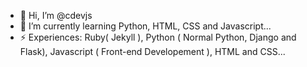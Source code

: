 - 👋 Hi, I’m @cdevjs
- 🌱 I’m currently learning Python, HTML, CSS and Javascript...
- ⚡ Experiences: Ruby( Jekyll ), Python ( Normal Python, Django and Flask), Javascript ( Front-end Developement ), HTML and CSS...

<!---
cdevjs/cdevjs is a ✨ special ✨ repository because its `README.md` (this file) appears on your GitHub profile.
You can click the Preview link to take a look at your changes.
--->
